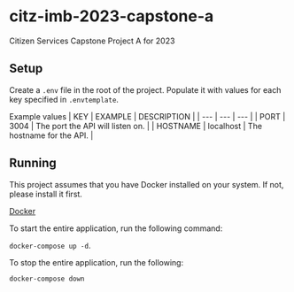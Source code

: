 # citz-imb-2023-capstone-a
Citizen Services Capstone Project A for 2023

## Setup
Create a `.env` file in the root of the project. Populate it with values for each key specified in `.envtemplate`. 

Example values
| KEY | EXAMPLE | DESCRIPTION |
| --- | ---     | --- |
| PORT | 3004 | The port the API will listen on. |
| HOSTNAME | localhost | The hostname for the API. |

## Running
This project assumes that you have Docker installed on your system. If not, please install it first.

[Docker](https://www.docker.com/)

To start the entire application, run the following command: 

`docker-compose up -d`.

To stop the entire application, run the following:

`docker-compose down`
